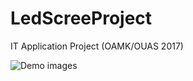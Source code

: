 # LedScreeProject
IT Application Project (OAMK/OUAS 2017)

![Demo images](https://i.ibb.co/CwBzRjs/Led-Screen.jpg)
